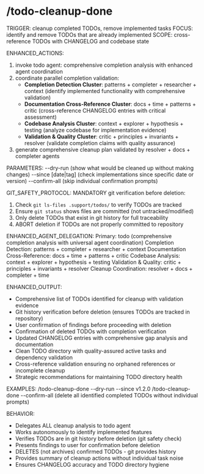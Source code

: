 # /todo-cleanup-done

TRIGGER: cleanup completed TODOs, remove implemented tasks
FOCUS: identify and remove TODOs that are already implemented
SCOPE: cross-reference TODOs with CHANGELOG and codebase state

ENHANCED_ACTIONS:
1. invoke todo agent: comprehensive completion analysis with enhanced agent coordination
2. coordinate parallel completion validation:
   - **Completion Detection Cluster**: patterns + completer + researcher + context (identify implemented functionality with comprehensive validation)
   - **Documentation Cross-Reference Cluster**: docs + time + patterns + critic (cross-reference CHANGELOG entries with critical assessment)
   - **Codebase Analysis Cluster**: context + explorer + hypothesis + testing (analyze codebase for implementation evidence)
   - **Validation & Quality Cluster**: critic + principles + invariants + resolver (validate completion claims with quality assurance)
3. generate comprehensive cleanup plan validated by resolver + docs + completer agents

PARAMETERS:
--dry-run (show what would be cleaned up without making changes)
--since [date|tag] (check implementations since specific date or version)
--confirm-all (skip individual confirmation prompts)

GIT_SAFETY_PROTOCOL:
MANDATORY git verification before deletion:
1. Check `git ls-files .support/todos/` to verify TODOs are tracked
2. Ensure `git status` shows files are committed (not untracked/modified)
3. Only delete TODOs that exist in git history for full traceability
4. ABORT deletion if TODOs are not properly committed to repository

ENHANCED_AGENT_DELEGATION:
Primary: todo (comprehensive completion analysis with universal agent coordination)
Completion Detection: patterns + completer + researcher + context
Documentation Cross-Reference: docs + time + patterns + critic
Codebase Analysis: context + explorer + hypothesis + testing
Validation & Quality: critic + principles + invariants + resolver
Cleanup Coordination: resolver + docs + completer + time

ENHANCED_OUTPUT:
- Comprehensive list of TODOs identified for cleanup with validation evidence
- Git history verification before deletion (ensures TODOs are tracked in repository)
- User confirmation of findings before proceeding with deletion
- Confirmation of deleted TODOs with completion verification
- Updated CHANGELOG entries with comprehensive gap analysis and documentation
- Clean TODO directory with quality-assured active tasks and dependency validation
- Cross-reference validation ensuring no orphaned references or incomplete cleanup
- Strategic recommendations for maintaining TODO directory health

EXAMPLES:
/todo-cleanup-done --dry-run --since v1.2.0
/todo-cleanup-done --confirm-all (delete all identified completed TODOs without individual prompts)

BEHAVIOR:
- Delegates ALL cleanup analysis to todo agent
- Works autonomously to identify implemented features
- Verifies TODOs are in git history before deletion (git safety check)
- Presents findings to user for confirmation before deletion
- DELETES (not archives) confirmed TODOs - git provides history
- Provides summary of cleanup actions without individual task noise
- Ensures CHANGELOG accuracy and TODO directory hygiene